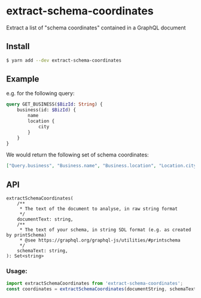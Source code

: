 # extract-schema-coordinates

Extract a list of "schema coordinates" contained in a GraphQL document

## Install

```bash
$ yarn add --dev extract-schema-coordinates
```

## Example

e.g. for the following query:

```graphql
query GET_BUSINESS($BizId: String) {
    business(id: $BizId) {
        name
        location {
            city
        }
    }
}
```

We would return the following set of schema coordinates:

```json
["Query.business", "Business.name", "Business.location", "Location.city"]
```

## API

```
extractSchemaCoordinates(
    /**
     * The text of the document to analyse, in raw string format
     */
    documentText: string,
    /**
     * The text of your schema, in string SDL format (e.g. as created by printSchema)
     * @see https://graphql.org/graphql-js/utilities/#printschema
     */
    schemaText: string,
): Set<string>
```

### Usage:

```js
import extractSchemaCoordinates from 'extract-schema-coordinates';
const coordinates = extractSchemaCoordinates(documentString, schemaText);
```
